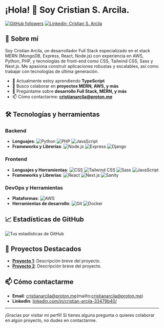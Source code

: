 # ¡Hola! 👋 Soy Cristian S. Arcila.

[![GitHub followers](https://img.shields.io/github/followers/cris-a?label=Follow&style=social)](https://github.com/cris-a)
[![Linkedin: Cristian S. Arcila](https://img.shields.io/badge/-cristian-blue?style=flat-square&logo=Linkedin&logoColor=white&link=https://www.linkedin.com/in/cristian-arcila-33479b40/)](https://www.linkedin.com/in/cristian-arcila-33479b40/)

## 🚀 Sobre mí

Soy Cristian Arcila, un desarrollador Full Stack especializado en el stack MERN (MongoDB, Express, React, Node.js) con experiencia en AWS, Python, PHP, y tecnologías de front-end como CSS, Tailwind CSS, Sass y Next.js. Me apasiona construir aplicaciones robustas y escalables, así como trabajar con tecnologías de última generación.

- 🌱 Actualmente estoy aprendiendo **TypeScript**
- 👯 Busco colaborar en **proyectos MERN, AWS, y más**
- 💬 Pregúntame sobre **desarrollo Full Stack, MERN, y más**
- 📫 Cómo contactarme: **cristianarcila@proton.me**

## 🛠️ Tecnologías y herramientas

### Backend
- **Lenguajes**: ![Python](https://img.shields.io/badge/-Python-333?style=flat&logo=python) ![PHP](https://img.shields.io/badge/-PHP-333?style=flat&logo=php) ![JavaScript](https://img.shields.io/badge/-JavaScript-333?style=flat&logo=javascript)
- **Frameworks y Librerías**: ![Node.js](https://img.shields.io/badge/-Node.js-333?style=flat&logo=node.js) ![Express](https://img.shields.io/badge/-Express-333?style=flat&logo=express) ![Django](https://img.shields.io/badge/-Django-333?style=flat&logo=django)

### Frontend
- **Lenguajes y Herramientas**: ![CSS](https://img.shields.io/badge/-CSS-333?style=flat&logo=css3) ![Tailwind CSS](https://img.shields.io/badge/-Tailwind%20CSS-333?style=flat&logo=tailwind-css) ![Sass](https://img.shields.io/badge/-Sass-333?style=flat&logo=sass) ![JavaScript](https://img.shields.io/badge/-JavaScript-333?style=flat&logo=javascript)
- **Frameworks y Librerías**: ![React](https://img.shields.io/badge/-React-333?style=flat&logo=react) ![Next.js](https://img.shields.io/badge/-Next.js-333?style=flat&logo=next.js) ![Sanity](https://img.shields.io/badge/-Sanity-333?style=flat&logo=sanity)

### DevOps y Herramientas
- **Plataformas**: ![AWS](https://img.shields.io/badge/-AWS-333?style=flat&logo=amazon-aws)
- **Herramientas de desarrollo**: ![Git](https://img.shields.io/badge/-Git-333?style=flat&logo=git) ![Docker](https://img.shields.io/badge/-Docker-333?style=flat&logo=docker)

## 📈 Estadísticas de GitHub
![Tus estadísticas de GitHub](https://github-readme-stats.vercel.app/api?username=TUUSUARIO&show_icons=true&hide_border=true&theme=radical)

## 🌟 Proyectos Destacados

- [**Proyecto 1**](https://github.com/TUUSUARIO/proyecto1): Descripción breve del proyecto.
- [**Proyecto 2**](https://github.com/TUUSUARIO/proyecto2): Descripción breve del proyecto.

## 📫 Cómo contactarme

- **Email**: cristianarcila@proton.me(mailto:cristianarcila@proton.me)
- **LinkedIn**: [linkedin.com/in/cristian-arcila-33479b40/](https://www.linkedin.com/in/cristian-arcila-33479b40/)

---

¡Gracias por visitar mi perfil! Si tienes alguna pregunta o quieres colaborar en algún proyecto, no dudes en contactarme.

